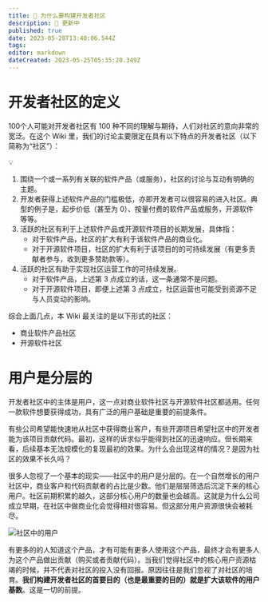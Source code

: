 ```yaml
---
title: 🎯 为什么要构建开发者社区
description: 🔴 更新中
published: true
date: 2023-05-28T13:40:06.544Z
tags: 
editor: markdown
dateCreated: 2023-05-25T05:35:20.349Z
---
```


# 开发者社区的定义
100个人可能对开发者社区有 100 种不同的理解与期待，人们对社区的意向非常的宽泛。在这个 Wiki 里，我们的讨论主要限定在具有以下特点的开发者社区（以下简称为“社区”）：

💡

1. 围绕一个或一系列有关联的软件产品（或服务），社区的讨论与互动有明确的主题。
1. 开发者获得上述软件产品的门槛极低，亦即开发者可以很容易的进入社区。典型的例子是，起步价低（甚至为 0）、按量付费的软件产品或服务，开源软件等等。
1. 活跃的社区有利于上述软件产品或开源软件项目的长期发展，具体指：
    - 对于软件产品，社区的扩大有利于该软件产品的商业化。
    - 对于开源软件项目，社区的扩大有利于该项目的的可持续发展（有更多贡献者参与，收到更多赞助款等）。
1. 活跃的社区有助于实现社区运营工作的可持续发展。
    - 对于软件产品，上述第 3 点成立的话，这一条通常不是问题。
    - 对于开源软件项目，即便上述第 3 点成立，社区运营也可能受到资源不足与人员变动的影响。

综合上面几点，本 Wiki 最关注的是以下形式的社区：

- 商业软件产品社区
- 开源软件社区

# 用户是分层的
开发者社区中的主体是用户，这一点对商业软件社区与开源软件社区都适用。任何一款软件想要获得成功，具有广泛的用户基础是重要的前提条件。

有些公司希望能快速地从社区中获得商业客户，有些开源项目希望社区中的开发者能为该项目贡献代码。最初，这样的诉求似乎能得到社区的迅速响应。但长期来看，后续基本无法规模化的复现最初的效果。为什么会出现这样的情况？是因为社区的效果不长久吗？

很多人忽视了一个基本的现实——社区中的用户是分层的。在一个自然增长的用户社区中，商业客户和代码贡献者的占比是少数。他们是层层筛选后沉淀下来的核心用户。社区前期积累的越久，这部分核心用户的数量也会越高。这就是为什么公司成立早期，在社区中做商业化会觉得相对很容易。但这部分用户资源很快会被耗尽。


![社区中的用户](/pic/community-users.png)


有更多的的人知道这个产品，才有可能有更多人使用这个产品，最终才会有更多人为这个产品做出贡献（购买或者贡献代码）。当我们觉得社区中的核心用户资源枯竭的时候，并不代表对社区的投入没有回报。原因往往是我们忽视了对社区的培育。**我们构建开发者社区的首要目的（也是最重要的目的）就是扩大该软件的用户基数**。这是一切的前提。
